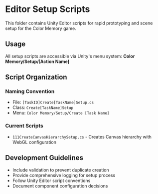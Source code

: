 # Editor Setup Scripts

This folder contains Unity Editor scripts for rapid prototyping and scene setup for the Color Memory game.

## Usage

All setup scripts are accessible via Unity's menu system: **Color Memory/Setup/[Action Name]**

## Script Organization

### Naming Convention
- File: `[TaskID]Create[TaskName]Setup.cs`
- Class: `Create[TaskName]Setup`
- Menu: `Color Memory/Setup/Create [Task Name]`

### Current Scripts
- `111CreateCanvasHierarchySetup.cs` - Creates Canvas hierarchy with WebGL configuration

## Development Guidelines

- Include validation to prevent duplicate creation
- Provide comprehensive logging for setup process
- Follow Unity Editor script conventions
- Document component configuration decisions